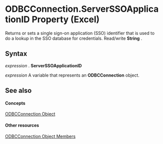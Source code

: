 
# ODBCConnection.ServerSSOApplicationID Property (Excel)

Returns or sets a single sign-on application (SSO) identifier that is used to do a lookup in the SSO database for credentials. Read/write  **String** .


## Syntax

 _expression_ . **ServerSSOApplicationID**

 _expression_ A variable that represents an **ODBCConnection** object.


## See also


#### Concepts


[ODBCConnection Object](b880ebec-15a4-5a3d-ef02-db73106db9c9.md)
#### Other resources


[ODBCConnection Object Members](d13b91f3-a89f-7dd7-7a98-f1d952f3b047.md)
